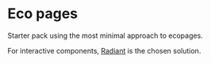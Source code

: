# Eco pages

Starter pack using the most minimal approach to ecopages.

For interactive components, [Radiant](https://radiant.ecopages.app) is the chosen solution.
